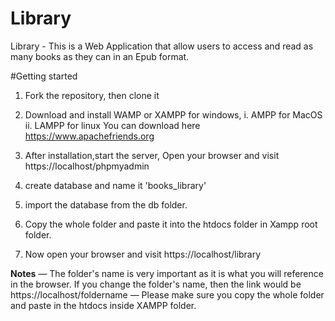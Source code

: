  # Library
Library - This is a Web Application that allow users to access and read as many books as they can in an Epub format.

#Getting started
1. Fork the repository, then clone it
2. Download and install WAMP or XAMPP for windows,
    i. AMPP for MacOS
    ii. LAMPP for linux
    You can download here https://www.apachefriends.org

3. After installation,start the server, Open your browser and visit https://localhost/phpmyadmin
4. create database and name it 'books_library'
5. import the database from the db folder.
6. Copy the whole folder and paste it into the htdocs folder in Xampp root folder.
7. Now open your browser and visit https://localhost/library

**Notes**
&mdash; The folder's name is very important as it is what you will reference in the browser. If you change the folder's name,
then the link would be https://localhost/foldername
&mdash; Please make sure you copy the whole folder and paste in the htdocs inside XAMPP folder.
